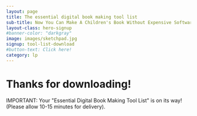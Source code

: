 ```yaml
---
layout: page
title: The essential digital book making tool list
sub-title: Now You Can Make A Children's Book Without Expensive Software!
layout-class: hero-signup
#banner-color: "darkgray"
image: images/sketchpad.jpg
signup: tool-list-download
#button-text: Click here!
category: lp
---
```

Thanks for downloading!
=======================

IMPORTANT: Your "Essential Digital Book Making Tool List" is on its way! (Please allow 10-15 minutes for delivery).
